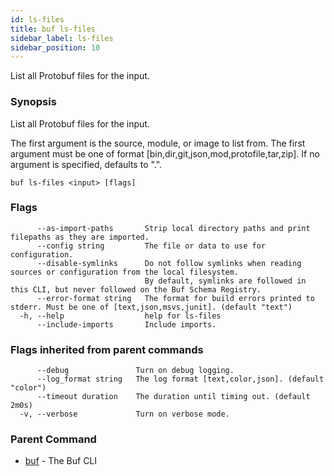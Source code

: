 ```yaml
---
id: ls-files
title: buf ls-files
sidebar_label: ls-files
sidebar_position: 10
---
```

List all Protobuf files for the input.

### Synopsis

List all Protobuf files for the input.

The first argument is the source, module, or image to list from.
The first argument must be one of format [bin,dir,git,json,mod,protofile,tar,zip].
If no argument is specified, defaults to &#34;.&#34;. 

```
buf ls-files <input> [flags]
```

### Flags

```
      --as-import-paths       Strip local directory paths and print filepaths as they are imported.
      --config string         The file or data to use for configuration.
      --disable-symlinks      Do not follow symlinks when reading sources or configuration from the local filesystem.
                              By default, symlinks are followed in this CLI, but never followed on the Buf Schema Registry.
      --error-format string   The format for build errors printed to stderr. Must be one of [text,json,msvs,junit]. (default "text")
  -h, --help                  help for ls-files
      --include-imports       Include imports.
```

### Flags inherited from parent commands

```
      --debug               Turn on debug logging.
      --log_format string   The log format [text,color,json]. (default "color")
      --timeout duration    The duration until timing out. (default 2m0s)
  -v, --verbose             Turn on verbose mode.
```

### Parent Command

* [buf](index)	 - The Buf CLI
